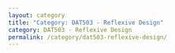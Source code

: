 ```yaml
---
layout: category
title: "Category: DAT503 - Reflexive Design"
category: DAT503 - Reflexive Design
permalink: /category/dat503-reflexive-design/
---
```

